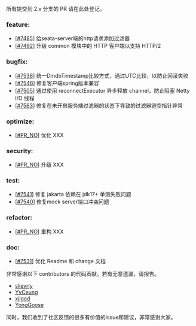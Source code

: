 <!--
    Licensed to the Apache Software Foundation (ASF) under one or more
    contributor license agreements.  See the NOTICE file distributed with
    this work for additional information regarding copyright ownership.
    The ASF licenses this file to You under the Apache License, Version 2.0
    (the "License"); you may not use this file except in compliance with
    the License.  You may obtain a copy of the License at

    http://www.apache.org/licenses/LICENSE-2.0
    
    Unless required by applicable law or agreed to in writing, software
    distributed under the License is distributed on an "AS IS" BASIS,
    WITHOUT WARRANTIES OR CONDITIONS OF ANY KIND, either express or implied.
    See the License for the specific language governing permissions and
    limitations under the License.
-->
所有提交到 2.x 分支的 PR 请在此处登记。

<!-- 请根据PR的类型添加 `变更记录` 到以下对应位置(feature/bugfix/optimize/test) 下 -->

### feature:

- [[#7485](https://github.com/apache/incubator-seata/pull/7485)] 给seata-server端的http请求添加过滤器
- [[#7492](https://github.com/apache/incubator-seata/pull/7492)] 升级 common 模块中的 HTTP 客户端以支持 HTTP/2


### bugfix:

- [[#7538](https://github.com/apache/incubator-seata/pull/7538)] 统一DmdbTimestamp比较方式，通过UTC比较，以防止回滚失败
- [[#7546](https://github.com/seata/seata/pull/7546)] 修复客户端spring版本兼容
- [[#7505](https://github.com/apache/incubator-seata/pull/7505)] 通过使用 reconnectExecutor 异步释放 channel，防止阻塞 Netty I/O 线程
- [[#7563](https://github.com/apache/incubator-seata/pull/7563)] 修复在未开启服务端过滤器的状态下导致的过滤器链空指针异常



### optimize:

- [[#PR_NO](https://github.com/seata/seata/pull/PR_NO)] 优化 XXX

### security:

- [[#PR_NO](https://github.com/seata/seata/pull/PR_NO)] 升级 XXX

### test:

- [[#7541](https://github.com/seata/seata/pull/7541)] 修复 jakarta 依赖在 jdk17+ 单测失败问题
- [[#7540](https://github.com/seata/seata/pull/7540)] 修复mock server端口冲突问题

### refactor:

- [[#PR_NO](https://github.com/seata/seata/pull/PR_NO)] 重构 XXX


### doc:

- [[#7531](https://github.com/seata/seata/pull/7531)] 优化 Readme 和 change 文档


非常感谢以下 contributors 的代码贡献。若有无意遗漏，请报告。

<!-- 请确保您的 GitHub ID 在以下列表中 -->

- [slievrly](https://github.com/slievrly)
- [YvCeung](https://github.com/YvCeung)
- [xjlgod](https://github.com/xjlgod)
- [YongGoose](https://github.com/YongGoose)


同时，我们收到了社区反馈的很多有价值的issue和建议，非常感谢大家。
